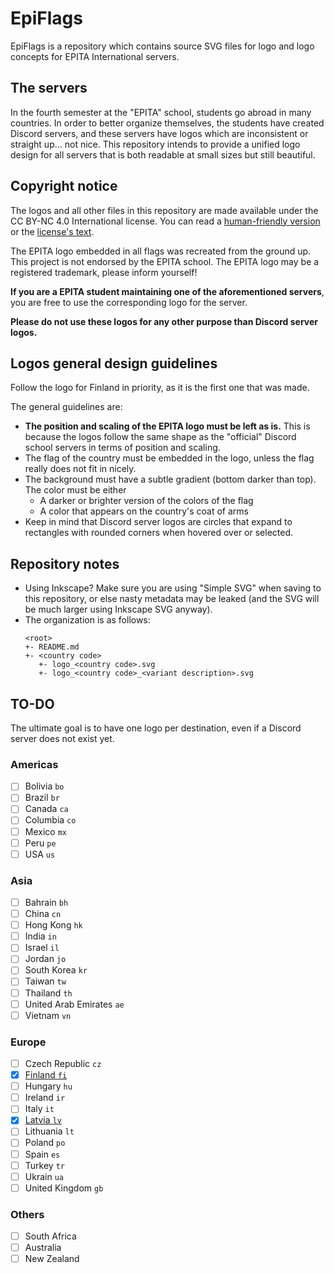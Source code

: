 # EpiFlags

EpiFlags is a repository which contains source SVG files for logo and logo 
concepts for EPITA International servers.

## The servers

In the fourth semester at the "EPITA" school, students go abroad in many 
countries. In order to better organize themselves, the students have created
Discord servers, and these servers have logos which are inconsistent or straight
up... not nice. This repository intends to provide a unified logo design for all
servers that is both readable at small sizes but still beautiful.

## Copyright notice

The logos and all other files in this repository are made available under the CC
BY-NC 4.0 International license. You can read a
[human-friendly version](https://creativecommons.org/licenses/by-nc/4.0/) or
the [license's text](LICENSE).

The EPITA logo embedded in all flags was recreated from the ground up. This
project is not endorsed by the EPITA school. The EPITA logo may be a registered
trademark, please inform yourself!

**If you are a EPITA student maintaining one of the aforementioned servers**, 
you are free to use the corresponding logo for the server.

**Please do not use these logos for any other purpose than Discord server 
logos.**

## Logos general design guidelines

Follow the logo for Finland in priority, as it is the first one that was made.

The general guidelines are:

* **The position and scaling of the EPITA logo must be left as is.**
  This is because the logos follow the same shape as the "official" Discord 
  school servers in terms of position and scaling.
* The flag of the country must be embedded in the logo, unless the flag really
  does not fit in nicely.
* The background must have a subtle gradient (bottom darker than top). The color
  must be either 
  * A darker or brighter version of the colors of the flag
  * A color that appears on the country's coat of arms
* Keep in mind that Discord server logos are circles that expand to rectangles
  with rounded corners when hovered over or selected.

## Repository notes

* Using Inkscape? Make sure you are using "Simple SVG" when saving to this
  repository, or else nasty metadata may be leaked (and the SVG will be much
  larger using Inkscape SVG anyway).
* The organization is as follows:
  ```
  <root>
  +- README.md
  +- <country code>
     +- logo_<country code>.svg
     +- logo_<country code>_<variant description>.svg
  ```

## TO-DO

The ultimate goal is to have one logo per destination, even if a Discord server
does not exist yet.

### Americas

- [ ] Bolivia `bo`
- [ ] Brazil `br`
- [ ] Canada `ca`
- [ ] Columbia `co`
- [ ] Mexico `mx`
- [ ] Peru `pe`
- [ ] USA `us`

### Asia

- [ ] Bahrain `bh`
- [ ] China `cn`
- [ ] Hong Kong `hk`
- [ ] India `in`
- [ ] Israel `il`
- [ ] Jordan `jo`
- [ ] South Korea `kr`
- [ ] Taiwan `tw`
- [ ] Thailand `th`
- [ ] United Arab Emirates `ae`
- [ ] Vietnam `vn`

### Europe

- [ ] Czech Republic `cz`
- [X] [Finland `fi`](svg/fi)
- [ ] Hungary `hu`
- [ ] Ireland `ir`
- [ ] Italy `it`
- [X] [Latvia `lv`](svg/lv)
- [ ] Lithuania `lt`
- [ ] Poland `po`
- [ ] Spain `es`
- [ ] Turkey `tr`
- [ ] Ukrain `ua`
- [ ] United Kingdom `gb`

### Others

- [ ] South Africa
- [ ] Australia
- [ ] New Zealand
